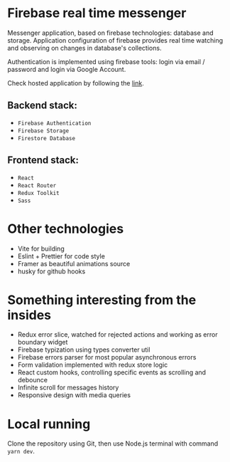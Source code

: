 # Firebase real time messenger

Messenger application, based on firebase technologies: database and storage.
Application configuration of firebase provides real time watching and observing on changes in database's collections.

Authentication is implemented using firebase tools: login via email / password and login via Google Account.

Check hosted application by following the [link](https://firebase-messenger.vercel.app/).

## Backend stack:

- `Firebase Authentication`
- `Firebase Storage`
- `Firestore Database`

## Frontend stack:

- `React`
- `React Router`
- `Redux Toolkit`
- `Sass`

# Other technologies

- Vite for building
- Eslint + Prettier for code style
- Framer as beautiful animations source
- husky for github hooks

# Something interesting from the insides

- Redux error slice, watched for rejected actions and working as error boundary widget
- Firebase typization using types converter util
- Firebase errors parser for most popular asynchronous errors
- Form validation implemented with redux store logic
- React custom hooks, controlling specific events as scrolling and debounce
- Infinite scroll for messages history
- Responsive design with media queries

# Local running

Clone the repository using Git, then use Node.js terminal with command `yarn dev`.
